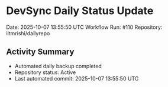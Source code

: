 # DevSync Daily Status Update
Date: 2025-10-07 13:55:50 UTC
Workflow Run: #110
Repository: iitmrishi/dailyrepo

## Activity Summary
- Automated daily backup completed
- Repository status: Active
- Last automated commit: 2025-10-07 13:55:50 UTC

